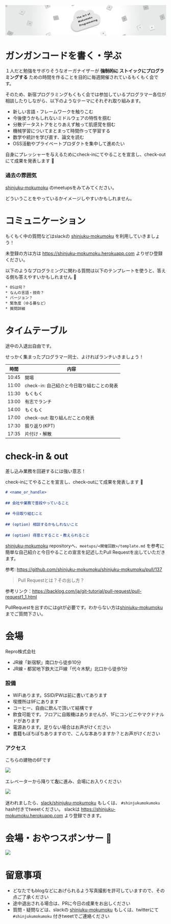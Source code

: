 ![](/assets/images/shinjuku-mokumoku-banner-960x180.png)

# ガンガンコードを書く・学ぶ

１人だと勉強をサボりそうなオーガナイザーが **~~強制的に~~ ストイックにプログラミングする** ための時間を作ることを目的に毎週開催されているもくもく会です。

そのため、新宿プログラミングもくもく会では参加しているプログラマー各位が相談したりしながら、以下のようなテーマにそれぞれ取り組みます。

- 新しい言語・フレームワークを触りこむ
- 今後使うかもしれないミドルウェアの特性を掴む
- 分散データストアをとりあえず触って肌感覚を掴む
- 機械学習についてまとまって時間作って学習する
- 数学や統計を学び直す、論文を読む
- OSS活動やプライベートプロダクトを集中して進めたい

自身にプレッシャーを与えるためにcheck-inにてやることを宣言し、check-outにて成果を発表します 💪

### 過去の雰囲気

[shinjuku-mokumoku](https://github.com/shinjuku-mokumoku/shinjuku-mokumoku) のmeetupsをみてみてください。

どういうことをやっているかイメージしやすいかもしれません。

# コミュニケーション

もくもく中の質問などはslackの [shinjuku-mokumoku](https://shinjuku-mokumoku.slack.com/) を利用していきましょう！

未登録の方は方は https://shinjuku-mokumoku.herokuapp.com よりぜひ登録ください。

以下のようなプログラミングに関わる質問は以下のテンプレートを使うと、答える側も答えやすいかもしれません 👀

```txt
* OSは何？
* なんの言語・技術？
* バージョン？
* 緊急度（ゆる募など）
* 質問詳細
```

# タイムテーブル

途中の入退出自由です。

せっかく集まったプログラマー同士、よければランチいきましょう！

時間  | 内容
---   | ---
10:45 | 開場
11:00 | check-in: 自己紹介と今日取り組むことの発表
11:30 | もくもく
13:00 | 有志でランチ
14:00 | もくもく
17:00 | check-out: 取り組んだことの発表
17:30 | 振り返り(KPT)
17:35 | 片付け・解散

# check-in & out

差し込み業務を回避するには強い意志！

check-inにてやることを宣言し、check-outにて成果を発表します 💪


```md
# <name_or_handle>

## 会社や業務で普段やっていること

## 今日取り組むこと

## (option) 相談するかもしれないこと

## (option) 得意とすること・教えられること
```

[shinjuku-mokumoku](https://github.com/shinjuku-mokumoku/shinjuku-mokumoku) repositoryへ、`meetups/<開催回数>/template.md` を参考に簡単な自己紹介と今日やることの宣言を記述したPull Requestを出していただきます。

参考: https://github.com/shinjuku-mokumoku/shinjuku-mokumoku/pull/137

> Pull Requestとは？その出し方？

参考リンク：https://backlog.com/ja/git-tutorial/pull-request/pull-request1_1.html

PullRequestを出すのにはgitが必要です。わからない方は[shinjuku-mokumoku](https://shinjuku-mokumoku.slack.com/general)までご質問下さい。


# 会場

Repro株式会社

- JR線「新宿駅」南口から徒歩10分
- JR線・都営地下鉄大江戸線「代々木駅」北口から徒歩1分

### 設備

- WiFiあります。SSID/PWは前に書いてあります
- 喫煙所は9Fにあります
- コーヒー、自由に飲んで頂いて結構です
- 飲食可能です。フロアに自販機はありませんが、1Fにコンビニやマクドナルドがあります
- 電源あります。足りない場合はお声がけください
- 書籍もぼちぼちありますので、こんな本ありますか？とお声がけください

### アクセス

こちらの建物の6Fです

![](https://github.com/shinjuku-mokumoku/meetup/blob/master/assets/images/sponsers/repro-access-1.png?raw=true)

エレベーターから降りて**左**に進み、会場にお入りください

![](https://github.com/shinjuku-mokumoku/meetup/blob/master/assets/images/sponsers/repro-access-4.png?raw=true)

迷われましたら、[slack/shinjuku-mokumoku](https://shinjuku-mokumoku.slack.com/) もしくは、 `#shinjukumokumoku` hash付きでtweetください。
slackは https://shinjuku-mokumoku.herokuapp.com より登録できます。

# 会場・おやつスポンサー 👏

![](https://github.com/shinjuku-mokumoku/shinjuku-mokumoku/blob/master/assets/images/sponsers/repro-logo-colored.png?raw=true)

# 留意事項

- どなたでもblogなどにあげられるよう写真撮影を許可していますので、その点ご了承ください
- 途中退出される場合は、PRに今日の成果をお出しください
- 質問・疑問などは、slackの [shinjuku-mokumoku](https://shinjuku-mokumoku.slack.com/) もしくは、twitterにて `#shinjukumokumoku` 付きtweetでご連絡ください
